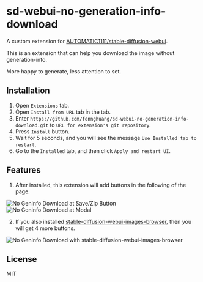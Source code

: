 # sd-webui-no-generation-info-download
A custom extension for [AUTOMATIC1111/stable-diffusion-webui](https://github.com/AUTOMATIC1111/stable-diffusion-webui).
 
This is an extension that can help you download the image without generation-info. 

More happy to generate, less attention to set.

## Installation

1. Open `Extensions` tab.
2. Open `Install from URL` tab in the tab.
3. Enter `https://github.com/fennghuang/sd-webui-no-generation-info-download.git` to `URL for extension's git repository`.
4. Press `Install` button.
5. Wait for 5 seconds, and you will see the message `Use Installed tab to restart`.
6. Go to the `Installed` tab, and then click `Apply and restart UI`.

## Features

1. After installed, this extension will add buttons in the following of the page.

![No Geninfo Download at Save/Zip Button](https://github.com/fennghuang/sd-webui-no-generation-info-download/assets/89014758/2d3962d2-fee9-4916-87b9-e3a6b3b13b3f)
![No Geninfo Download at Modal](https://github.com/fennghuang/sd-webui-no-generation-info-download/assets/89014758/2f2a746b-4863-4cd3-81b8-fa4913c810e8)

2. If you also installed [stable-diffusion-webui-images-browser](https://github.com/fennghuang/sd-webui-no-generation-info-download/assets/89014758/c0a7b9b4-da72-4562-873a-2c34185f56b9), then you will get 4 more buttons.

![No Geninfo Download with stable-diffusion-webui-images-browser](https://github.com/fennghuang/sd-webui-no-generation-info-download/assets/89014758/c848455e-8155-4699-81e4-2f6c9c1c6645)

## License

MIT
